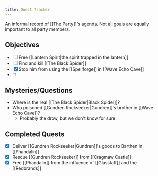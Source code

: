 ```yaml
---
title: Quest Tracker
---
```

An informal record of [[The Party]]'s agenda. Not all goals are equally important to all party members.

## Objectives
- [ ] Free [[Lantern Spirit|the spirit trapped in the lantern]]
- [ ] Find and kill [[The Black Spider]]
 - [x] Stop him from using the [[Spellforge]] in [[Wave Echo Cave]]
- [ ] 

## Mysteries/Questions
- Where is the real [[The Black Spider|Black Spider]]?
- Who poisoned [[Gundren Rockseeker|Gundren]]'s brother in [[Wave Echo Cave]]?
	- Probably the drow, but we don't know for sure

## Completed Quests
- [x] Deliver [[Gundren Rockseeker|Gundren]]'s goods to Barthen in [[Phandalin]]
 - [x] Rescue [[Gundren Rockseeker]] from [[Cragmaw Castle]]
- [x] Free [[Phandalin]] from the influence of [[Glasstaff]] and the [[Redbrands]]